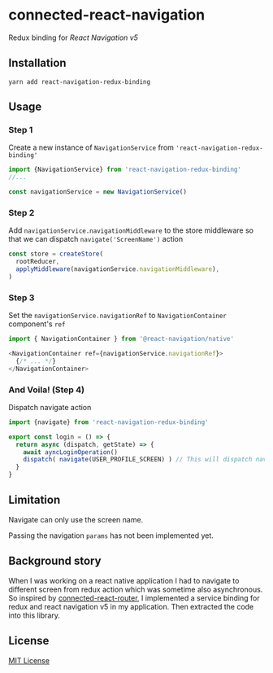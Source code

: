 # connected-react-navigation
Redux binding for *React Navigation v5*

## Installation

    yarn add react-navigation-redux-binding

## Usage

### Step 1
Create a new instance of  `NavigationService` from `'react-navigation-redux-binding'`

```js
import {NavigationService} from 'react-navigation-redux-binding'
//...

const navigationService = new NavigationService()
```

### Step 2
Add `navigationService.navigationMiddleware` to the store middleware so that we can dispatch `navigate('ScreenName')` action

```js
const store = createStore(
  rootReducer,
  applyMiddleware(navigationService.navigationMiddleware),
)
```

### Step 3
Set the `navigationService.navigationRef` to `NavigationContainer` component's `ref`

```js
import { NavigationContainer } from '@react-navigation/native'

<NavigationContainer ref={navigationService.navigationRef}>
  {/* ... */}
</NavigationContainer>
```

### And Voila! (Step 4)
Dispatch navigate action

```js
import {navigate} from 'react-navigation-redux-binding'

export const login = () => {
  return async (dispatch, getState) => {
    await ayncLoginOperation()
    dispatch( navigate(USER_PROFILE_SCREEN) ) // This will dispatch navigation via the middleware
  }
}
```

## Limitation
Navigate can only use the screen name.

Passing the navigation `params` has not been implemented yet.

## Background story
When I was working on a react native application I had to navigate to different screen from
redux action which was sometime also asynchronous.
So inspired by [connected-react-router](https://github.com/supasate/connected-react-router),
I implemented a service  binding for  redux and react navigation v5 in my application.
Then extracted the code into this library.

## License
[MIT License](LICENSE)
